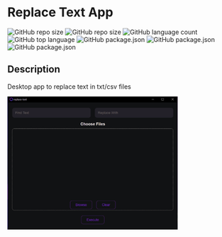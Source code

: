 # Replace Text App

![GitHub repo size](https://img.shields.io/github/license/juliodepieri/replace-text?style=for-the-badge)
![GitHub repo size](https://img.shields.io/github/repo-size/juliodepieri/replace-text?style=for-the-badge)
![GitHub language count](https://img.shields.io/github/languages/count/juliodepieri/replace-text?style=for-the-badge)
![GitHub top language](https://img.shields.io/github/languages/top/juliodepieri/replace-text?style=for-the-badge)
![GitHub package.json](https://img.shields.io/github/package-json/dependency-version/juliodepieri/replace-text/@tauri-apps/api?style=for-the-badge)
![GitHub package.json](https://img.shields.io/github/package-json/dependency-version/juliodepieri/replace-text/react?style=for-the-badge)
![GitHub package.json](https://img.shields.io/github/package-json/v/juliodepieri/replace-text?style=for-the-badge)

## Description

<p>Desktop app to replace text in txt/csv files</p>

<p algin="center">
  <img with="460" height="300" src=".readme/replace-text.gif">
</p>
